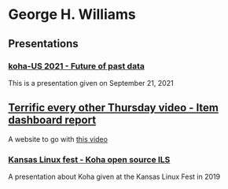 # George H. Williams

## Presentations

### [koha-US 2021 - Future of past data](/presentations/kohaus.2021/past.html)

This is a presentation given on September 21, 2021

## [Terrific every other Thursday video - Item dashboard report](https://will1410.github.io/presentations/itemdashboard.html)

A website to go with [this video](https://youtu.be/eY-oGqIQXGA)

### [Kansas Linux fest - Koha open source ILS](http://klf2019.hopperdietzel.org/)

A presentation about Koha given at the Kansas Linux Fest in 2019
